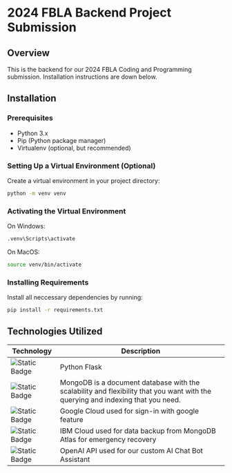 # 2024 FBLA Backend Project Submission

## Overview
This is the backend for our 2024 FBLA Coding and Programming submission. Installation instructions are down below.

## Installation

### Prerequisites
- Python 3.x
- Pip (Python package manager)
- Virtualenv (optional, but recommended)

### Setting Up a Virtual Environment (Optional)
Create a virtual environment in your project directory:
```bash
python -m venv venv
```

### Activating the Virtual Environment
On Windows:
```bash
.venv\Scripts\activate
```

On MacOS:
```bash
source venv/bin/activate
```

### Installing Requirements

Install all neccessary dependencies by running:
```bash
pip install -r requirements.txt
```

## Technologies Utilized
| Technology | Description |
| - | - |
| ![Static Badge](https://img.shields.io/badge/Python-61DBFB?style=for-the-badge&logo=python&labelColor=black) | Python Flask
| ![Static Badge](https://img.shields.io/badge/MongoDB-61DBFB?style=for-the-badge&logo=mongodb&labelColor=black) | MongoDB is a document database with the scalability and flexibility that you want with the querying and indexing that you need.
| ![Static Badge](https://img.shields.io/badge/Google%20Cloud-61DBFB?style=for-the-badge&logo=Google%20Cloud&labelColor=black) | Google Cloud used for sign-in with google feature
| ![Static Badge](https://img.shields.io/badge/IBM%20Cloud-61DBFB?style=for-the-badge&logo=IBM%20Cloud&labelColor=black) | IBM Cloud used for data backup from MongoDB Atlas for emergency recovery
| ![Static Badge](https://img.shields.io/badge/Open%20AI-61DBFB?style=for-the-badge&logo=OpenAI&labelColor=black) | OpenAI API used for our custom AI Chat Bot Assistant
